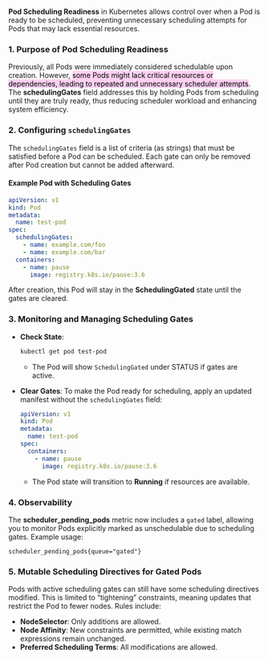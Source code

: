 
**Pod Scheduling Readiness** in Kubernetes allows control over when a Pod is ready to be scheduled, preventing unnecessary scheduling attempts for Pods that may lack essential resources.

### 1. **Purpose of Pod Scheduling Readiness**

Previously, all Pods were immediately considered schedulable upon creation. However, <mark style="background: #FFB8EBA6;">some Pods might lack critical resources or dependencies, leading to repeated and unnecessary scheduler attempts</mark>. The **schedulingGates** field addresses this by holding Pods from scheduling until they are truly ready, thus reducing scheduler workload and enhancing system efficiency.


### 2. **Configuring `schedulingGates`**

The `schedulingGates` field is a list of criteria (as strings) that must be satisfied before a Pod can be scheduled. Each gate can only be removed after Pod creation but cannot be added afterward.

#### Example Pod with Scheduling Gates

```yaml
apiVersion: v1
kind: Pod
metadata:
  name: test-pod
spec:
  schedulingGates:
    - name: example.com/foo
    - name: example.com/bar
  containers:
    - name: pause
      image: registry.k8s.io/pause:3.6
```

After creation, this Pod will stay in the **SchedulingGated** state until the gates are cleared.


### 3. **Monitoring and Managing Scheduling Gates**

- **Check State**:
  ```bash
  kubectl get pod test-pod
  ```
  - The Pod will show `SchedulingGated` under STATUS if gates are active.

- **Clear Gates**:
  To make the Pod ready for scheduling, apply an updated manifest without the `schedulingGates` field:
  
  ```yaml
  apiVersion: v1
  kind: Pod
  metadata:
    name: test-pod
  spec:
    containers:
      - name: pause
        image: registry.k8s.io/pause:3.6
  ```
  - The Pod state will transition to **Running** if resources are available.


### 4. **Observability**

The **scheduler_pending_pods** metric now includes a `gated` label, allowing you to monitor Pods explicitly marked as unschedulable due to scheduling gates. Example usage:
```plaintext
scheduler_pending_pods{queue="gated"}
```


### 5. **Mutable Scheduling Directives for Gated Pods**

Pods with active scheduling gates can still have some scheduling directives modified. This is limited to “tightening” constraints, meaning updates that restrict the Pod to fewer nodes. Rules include:

- **NodeSelector**: Only additions are allowed.
- **Node Affinity**: New constraints are permitted, while existing match expressions remain unchanged.
- **Preferred Scheduling Terms**: All modifications are allowed.

